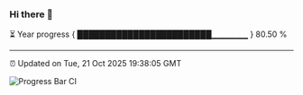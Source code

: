 ### Hi there 👋

⏳ Year progress { ████████████████████████▁▁▁▁▁▁ } 80.50 %

---

⏰ Updated on Tue, 21 Oct 2025 19:38:05 GMT

![Progress Bar CI](https://github.com/IshwaranRudhara/GIT-ACTION/workflows/Progress%20Bar%20CI/badge.svg)
